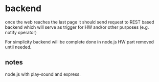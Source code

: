 # backend

once the web reaches the last page it should send request to REST based backend which will serve as trigger for HW and/or other purposes (e.g. notify operator)

For simplicity backend will be complete done in node.js HW part removed until needed.

## notes
node.js with play-sound and express.